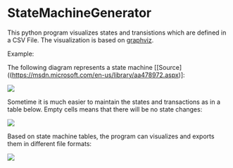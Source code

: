 # StateMachineGenerator

This python program visualizes states and transistions which are defined in a CSV File. The visualization is based on [graphviz](https://pypi.python.org/pypi/graphviz).

Example:

The following diagram represents a state machine [[Source]((https://msdn.microsoft.com/en-us/library/aa478972.aspx)]:

![](https://user-images.githubusercontent.com/34289673/33641145-419fbea0-da6f-11e7-8e3f-36bbe4bd13b8.gif)

Sometime it is much easier to maintain the states and transactions as in a table below. Empty cells means that there will be no state changes:

![](https://user-images.githubusercontent.com/34289673/33641143-40288e8a-da6f-11e7-928f-986c59e1b698.PNG)


Based on state machine tables, the program can visualizes and exports them in different file formats:

![](https://user-images.githubusercontent.com/34289673/33641142-3ff2d18c-da6f-11e7-8ed7-331b74cf046b.PNG)









